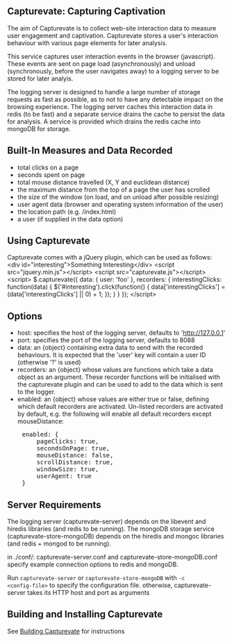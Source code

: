Capturevate: Capturing Captivation
------------------------------------
The aim of Capturevate is to collect web-site interaction data to measure user engagement and captivation. Capturevate stores a user's interaction behaviour with various page elements for later analysis.

This service captures user interaction events in the browser (javascript). These events are sent on page load (asynchronously) and unload (synchronously, before the user navigates away) to a logging server to be stored for later analyis.

The logging server is designed to handle a large number of storage requests as fast as possible, as to not to have any detectable impact on the browsing experience. The logging server caches this interaction data in redis (to be fast) and a separate service drains the cache to persist the data for analysis. A service is provided which drains the redis cache into mongoDB for storage.


Built-In Measures and Data Recorded
-------------------------------------
- total clicks on a page
- seconds spent on page
- total mouse distance travelled (X, Y and euclidean distance)
- the maximum distance from the top of a page the user has scrolled
- the size of the window (on load, and on unload after possible resizing)
- user agent data (browser and operating system information of the user)
- the location path (e.g. /index.html)
- a user (if supplied in the data option)

Using Capturevate
------------------
Capturevate comes with a jQuery plugin, which can be used as follows:
    &lt;div id="interesting"&gt;Something Interesting</div&gt;
    &lt;script src="jquery.min.js"&gt;&lt;/script&gt;
    &lt;script src="capturevate.js"&gt;&lt;/script&gt;
    &lt;script&gt;
        $.capturevate({
            data: {
                user: 'foo'
            },
            recorders: {
                interestingClicks: function(data) {
                    $('#interesting').click(function() {
                        data['interestingClicks'] = (data['interestingClicks'] || 0) + 1;
                    });
                }
            }
        });
    &lt;/script&gt;

Options
--------
- host: specifies the host of the logging server, defaults to 'http://127.0.0.1'
- port: specifies the port of the logging server, defaults to 8088
- data: an {object} containing extra data to send with the recorded behaviours. It is expected that the 'user' key will contain a user ID (otherwise '?' is used)
- recorders: an {object} whose values are functions which take a data object as an argument. These recorder functions will be initialised with the capturevate plugin and can be used to add to the data which is sent to the logger.
- enabled: an {object} whose values are either true or false, defining which default recorders are activated. Un-listed recorders are activated by default, e.g. the following will enable all default recorders except mouseDistance:

<pre>
    enabled: {
        pageClicks: true,
        secondsOnPage: true,
        mouseDistance: false,
        scrollDistance: true,
        windowSize: true,
        userAgent: true
    }
</pre>

Server Requirements
--------------------
The logging server (capturevate-server) depends on the libevent and hiredis libraries (and redis to be running). The mongoDB storage service (capturevate-store-mongoDB) depends on the hiredis and mongoc libraries (and redis + mongod to be running).

in ./conf/:
capturevate-server.conf and capturevate-store-mongoDB.conf specify example connection options to redis and mongoDB.

Run <code>capturevate-server</code> or <code>capturevate-store-mongoDB</code> with <code>-c &lt;config-file&gt;</code> to specify the configuration file.
otherwise, capturevate-server takes its HTTP host and port as arguments

Building and Installing Capturevate
------------------------------------
See <a href="./doc/building.md">Building Capturevate</a> for instructions


